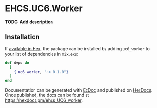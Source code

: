 # EHCS.UC6.Worker

**TODO: Add description**

## Installation

If [available in Hex](https://hex.pm/docs/publish), the package can be installed
by adding `uc6_worker` to your list of dependencies in `mix.exs`:

```elixir
def deps do
  [
    {:uc6_worker, "~> 0.1.0"}
  ]
end
```

Documentation can be generated with [ExDoc](https://github.com/elixir-lang/ex_doc)
and published on [HexDocs](https://hexdocs.pm). Once published, the docs can
be found at <https://hexdocs.pm/ehcs_UC6_worker>.

